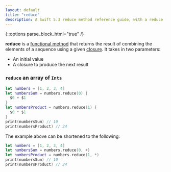 ```yaml
---
layout: default
title: "reduce"
description: A Swift 5.3 reduce method reference guide, with a reduce [Int] example.
---
```

{::options parse_block_html="true" /}

**reduce** is a [functional method](/functional-methods-comparison) that returns the result of combining the elements of a sequence using a given [closure](/closures). It takes in two parameters:

* An initial value
* A closure to produce the next result

### `reduce` an array of `Ints`

```swift
let numbers = [1, 2, 3, 4]
let numbersSum = numbers.reduce(0) {
  $0 + $1
}
let numbersProduct = numbers.reduce(1) {
  $0 * $1
}
print(numbersSum) // 10
print(numbersProduct) // 24
```

The example above can be shortened to the following:

```swift
let numbers = [1, 2, 3, 4]
let numbersSum = numbers.reduce(0, +)
let numbersProduct = numbers.reduce(1, *)
print(numbersSum) // 10
print(numbersProduct) // 24
```